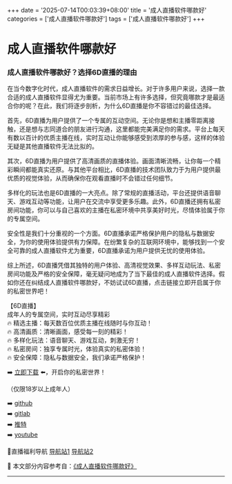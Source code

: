+++
date = '2025-07-14T00:03:39+08:00'
title = '成人直播软件哪款好'
categories = ['成人直播软件哪款好']
tags = ['成人直播软件哪款好']
+++

# 成人直播软件哪款好

### 成人直播软件哪款好？选择6D直播的理由

在当今数字化时代，成人直播软件的需求日益增长。对于许多用户来说，选择一款合适的成人直播软件显得尤为重要。当前市场上有许多选择，但究竟哪款才是最适合你的呢？在此，我们将逐步剖析，为什么6D直播是你不容错过的最佳选择。

首先，6D直播为用户提供了一个专属的互动空间。无论你是想和主播零距离接触，还是想与志同道合的朋友进行沟通，这里都能完美满足你的需求。平台上每天有数以百计的优质主播在线，实时互动让你能够感受到浓厚的参与感，这样的体验无疑是其他直播软件无法比拟的。

其次，6D直播为用户提供了高清画质的直播体验。画面清晰流畅，让你每一个精彩瞬间都能真实还原。与其他平台相比，6D直播的技术团队致力于为用户提供最优质的视觉体验，从而确保你在观看直播时不会错过任何细节。

多样化的玩法也是6D直播的一大亮点。除了常规的直播活动，平台还提供语音聊天、游戏互动等功能，让用户在交流中享受更多乐趣。此外，6D直播还拥有私密房间功能，你可以与自己喜欢的主播在私密环境中共享美好时光，尽情体验属于你的专属空间。

安全性是我们十分重视的一个方面。6D直播承诺严格保护用户的隐私与数据安全，为你的使用体验提供有力保障。在纷繁复杂的互联网环境中，能够找到一个安全可靠的成人直播软件尤为重要，6D直播承诺为用户提供无忧的使用体验。

综上所述，6D直播凭借其独特的用户体验、高清视觉效果、多样互动玩法、私密房间功能及严格的安全保障，毫无疑问地成为了当下最佳的成人直播软件选择。假如你还在纠结成人直播软件哪款好，不妨试试6D直播，点击链接立即开启属于你的私密世界吧！

【6D直播】  
成年人的专属空间，实时互动尽享精彩  
🔥 精选主播：每天数百位优质主播在线随时与你互动！  
🔥 高清画质：清晰画面，感受每一刻的精彩！  
🔥 多样化玩法：语音聊天、游戏互动，刺激无穷！  
🔥 私密房间：独享专属时光，体验真实的私密体验！  
🔥 安全保障：隐私与数据安全，我们承诺严格保护！  

➡️ [立即下载](https://down123.s3.ap-east-1.amazonaws.com/down/down.html?channelCode=blog) ⬅️，开启你的私密世界！  

（仅限18岁以上成年人）  

➡️ [github](https://aldult-live.github.io/)  
➡️ [gitlab](https://seo-09598d.gitlab.io/)  
➡️ [推特](https://x.com/wegame33)  
➡️ [youtube](https://www.youtube.com/@6Dlive)  

🔞直播福利导航   [导航站1](https://webstack-86085a.gitlab.io/) [导航站2](https://onlygit123-2.github.io/)


📘 本文部分内容参考自：[《成人直播软件哪款好》](https://github.com/xiaohongmaozhibozuixin/live)

---

